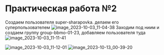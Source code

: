 # Практическая работа №2
Создаем пользователя super-sharapovka. делаем его суперпользователем
![image_2023-10-03_11-04-38](https://github.com/kirasir1/toib_prak/assets/13931629/07cff180-85e0-4c75-8b1f-545e8cd7eeaf)
Заходим под ниим и создаем группу group-bbmo-01-23, добавляем пользователя туда
![image_2023-10-03_11-11-41](https://github.com/kirasir1/toib_prak/assets/13931629/833297e6-7334-451a-9481-f1a9d4000e09)

![image_2023-10-03_11-12-01](https://github.com/kirasir1/toib_prak/assets/13931629/1b1f6daa-6bb8-4044-bb70-ae942f5d417a)
![image_2023-10-13_00-39-20](https://github.com/kirasir1/toib_prak/assets/13931629/b721fa1a-60de-446d-9d03-5621dd697436)
